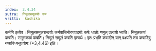 ```yaml
---
index:  3.4.34
sutra:  निमूलसमूलयोः कषः
vritti:  kashika 
---
```


कर्मणि इत्येव। निमूलसमूलशब्दयोः कर्मवाचिनोरुपपदयोः कषेः धातोः णमुल् प्रत्ययो भवति। निमूलकाषं कषति। समूलकाषं कषति। निमूलं समूलं कषति इत्यर्थः। इतः प्रभृति कषादीन् यान् वक्ष्यति तत्र कषादिषु यथाविध्यनुप्रयोगः (*3,4.46) इति।

